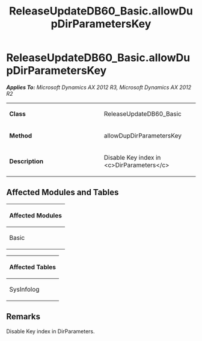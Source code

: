 ﻿---
title: ReleaseUpdateDB60_Basic.allowDupDirParametersKey
TOCTitle: ReleaseUpdateDB60_Basic.allowDupDirParametersKey
ms:assetid: 46b146bf-46aa-2039-df60-17e86f2765f5
ms:mtpsurl: https://msdn.microsoft.com/en-us/library/JJ718969(v=AX.60)
ms:contentKeyID: 49708003
ms.date: 05/18/2015
mtps_version: v=AX.60
---

# ReleaseUpdateDB60\_Basic.allowDupDirParametersKey 


_**Applies To:** Microsoft Dynamics AX 2012 R3, Microsoft Dynamics AX 2012 R2_

<table>
<colgroup>
<col style="width: 50%" />
<col style="width: 50%" />
</colgroup>
<tbody>
<tr class="odd">
<td><p><strong>Class</strong></p></td>
<td><p>ReleaseUpdateDB60_Basic</p></td>
</tr>
<tr class="even">
<td><p><strong>Method</strong></p></td>
<td><p>allowDupDirParametersKey</p></td>
</tr>
<tr class="odd">
<td><p><strong>Description</strong></p></td>
<td><p>Disable Key index in &lt;c&gt;DirParameters&lt;/c&gt;</p></td>
</tr>
</tbody>
</table>


## Affected Modules and Tables

<table>
<colgroup>
<col style="width: 100%" />
</colgroup>
<thead>
<tr class="header">
<th><p>Affected Modules</p></th>
</tr>
</thead>
<tbody>
<tr class="odd">
<td><p>Basic</p></td>
</tr>
</tbody>
</table>


<table>
<colgroup>
<col style="width: 100%" />
</colgroup>
<thead>
<tr class="header">
<th><p>Affected Tables</p></th>
</tr>
</thead>
<tbody>
<tr class="odd">
<td><p>SysInfolog</p></td>
</tr>
</tbody>
</table>


## Remarks

Disable Key index in DirParameters.

  


